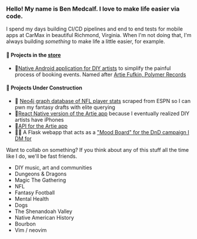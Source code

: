 ### Hello! My name is Ben Medcalf. I love to make life easier via code.

I spend my days building CI/CD pipelines and end to end tests for mobile apps at CarMax in beautiful Richmond, Virginia.
When I'm not doing that, I'm always building _something_ to make life a little easier, for example. 

####  📲 Projects in the [store](https://play.google.com/store/apps/details?id=com.bookyrself.bookyrself&hl=en_US)
- 🎸[Native Android application for DIY artists](https://github.com/manbradcalf/Artie-Android) to simplify the painful process of booking events. Named after [Artie Fufkin, Polymer Records ](https://www.youtube.com/watch?v=I0s2Tk-cbig)

####  🚧 Projects Under Construction 
- 🏈 [Neo4j graph database of NFL player stats](https://github.com/manbradcalf/nfl-player-stats-node) scraped from ESPN so I can pwn my fantasy drafts with elite querying
- 🎸[React Native version of the Artie app](https://github.com/manbradcalf/Artie-React-Native) because I eventually realized DIY artists have iPhones
- 🎸[API for the Artie app](https://github.com/manbradcalf/Artie-Express)
- 🧙‍♂️ A Flask webapp that acts as a ["Mood Board" for the DnD campaign I DM for](https://github.com/manbradcalf/DND-Mood-Board) 


Want to collab on something? If you think about any of this stuff all the time like I do, we'll be fast friends.
- DIY music, art and communities
- Dungeons & Dragons
- Magic The Gathering
- NFL
- Fantasy Football
- Mental Health
- Dogs
- The Shenandoah Valley
- Native American History
- Bourbon
- Vim / neovim
